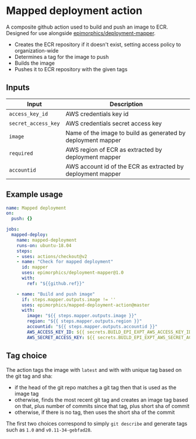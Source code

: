 # Mapped deployment action

A composite github action used to build and push an image to ECR.
Designed for use alongside [epimorphics/deployment-mapper](https://github.com/epimorphics/deployment-mapper).

   * Creates the ECR repository if it doesn't exist, setting access policy to organization-wide
   * Determines a tag for the image to push
   * Builds the image
   * Pushes it to ECR repository with the given tags

## Inputs

| Input | Description |
|---|---|
| `access_key_id` | AWS credentials key id |
| `secret_access_key` | AWS credentials secret access key |
| `image` | Name of the image to build as generated by deployment mapper |
| `required` | AWS region of ECR as extracted by deployment mapper |
| `accountid` | AWS account id of the ECR as extracted by deployment mapper |

## Example usage

```yaml
name: Mapped deployment
on:
  push: {}

jobs:
  mapped-deploy:
    name: mapped-deployment
    runs-on: ubuntu-18.04
    steps:
    - uses: actions/checkout@v2
    - name: "Check for mapped deployment"
      id: mapper
      uses: epimorphics/deployment-mapper@1.0
      with:
        ref: "${{github.ref}}"

    - name: "Build and push image"
      if: steps.mapper.outputs.image != ''
      uses: epimorphics/mapped-deployment-action@master
      with:
        image: "${{ steps.mapper.outputs.image }}"
        region: "${{ steps.mapper.outputs.region }}"
        accountid: "${{ steps.mapper.outputs.accountid }}"
        AWS_ACCESS_KEY_ID: ${{ secrets.BUILD_EPI_EXPT_AWS_ACCESS_KEY_ID }}
        AWS_SECRET_ACCESS_KEY: ${{ secrets.BUILD_EPI_EXPT_AWS_SECRET_ACCESS_KEY }}
```

## Tag choice

The action tags the image with `latest` and with with unique tag based on the git tag and sha:

   * if the head of the git repo matches a git tag then that is used as the image tag
   * otherwise, finds the most recent git tag and creates an image tag based on that, plus number of commits since that tag, plus short sha of commit
   * otherwise, if there is no tag, then uses the short sha of the commit

The first two choices correspond to simply `git describe` and generate tags such as `1.0` and `v0.11-34-gebfad28`.

